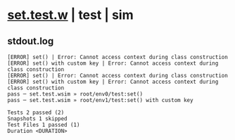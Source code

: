 # [set.test.w](../../../../../../examples/tests/sdk_tests/counter/set.test.w) | test | sim

## stdout.log
```log
[ERROR] set() | Error: Cannot access context during class construction
[ERROR] set() with custom key | Error: Cannot access context during class construction
[ERROR] set() | Error: Cannot access context during class construction
[ERROR] set() with custom key | Error: Cannot access context during class construction
pass ─ set.test.wsim » root/env0/test:set()                
pass ─ set.test.wsim » root/env1/test:set() with custom key

Tests 2 passed (2)
Snapshots 1 skipped
Test Files 1 passed (1)
Duration <DURATION>
```

